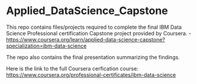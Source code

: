 # Applied_DataScience_Capstone
This repo contains files/projects required to complete the final IBM Data Science Professional certification Capstone project provided by Coursera. - https://www.coursera.org/learn/applied-data-science-capstone?specialization=ibm-data-science

The repo also contains the final presentation summarizing the findings.

Here is the link to the full Coursera cerfication course: https://www.coursera.org/professional-certificates/ibm-data-science
